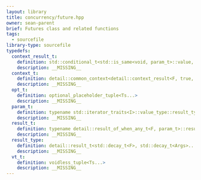 ```yaml
---
layout: library
title: concurrency/future.hpp
owner: sean-parent
brief: Futures class and related functions
tags:
  - sourcefile
library-type: sourcefile
typedefs:
  context_result_t:
    definition: std::conditional_t<std::is_same<void, param_t>::value, void, param_t>
    description: __MISSING__
  context_t:
    definition: detail::common_context<detail::context_result<F, true, context_result_t>, F, detail::single_trigger, detail::all_trigger>
    description: __MISSING__
  opt_t:
    definition: optional_placeholder_tuple<Ts...>
    description: __MISSING__
  param_t:
    definition: typename std::iterator_traits<I>::value_type::result_type
    description: __MISSING__
  result_t:
    definition: typename detail::result_of_when_any_t<F, param_t>::result_type
    description: __MISSING__
  result_type:
    definition: detail::result_t<std::decay_t<F>, std::decay_t<Args>...>
    description: __MISSING__
  vt_t:
    definition: voidless_tuple<Ts...>
    description: __MISSING__
---
```

